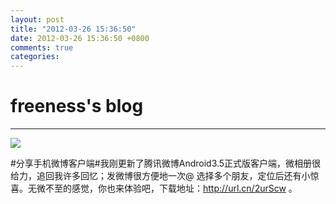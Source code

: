 ```yaml
---
layout: post
title: "2012-03-26 15:36:50"
date: 2012-03-26 15:36:50 +0800
comments: true
categories: 
---
```


# freeness's blog

----------

![](http://okqmqrbgo.bkt.clouddn.com/201203261536501.jpg)

>
\#分享手机微博客户端\#我刚更新了腾讯微博Android3.5正式版客户端，微相册很给力，追回我许多回忆；发微博很方便地一次@ 选择多个朋友，定位后还有小惊喜。无微不至的感觉，你也来体验吧，下载地址：http://url.cn/2urScw 。